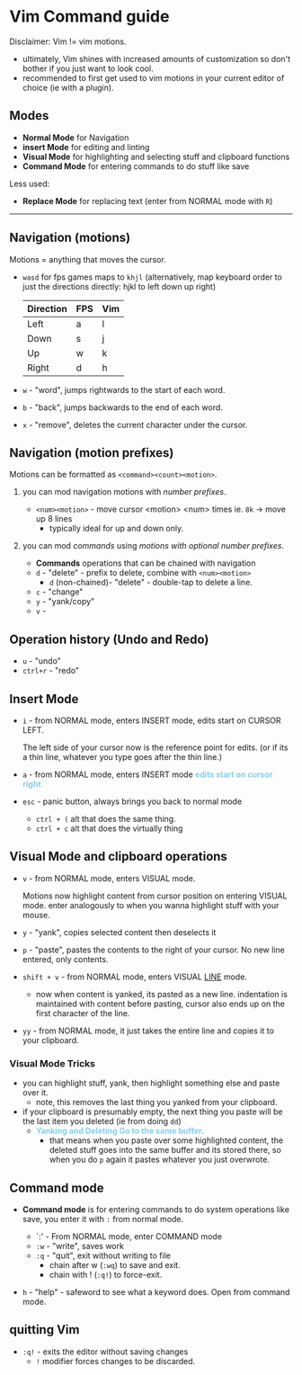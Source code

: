 # Vim Command guide

Disclaimer: Vim !=  vim motions.

- ultimately, Vim shines with increased amounts of customization so don't bother if you just want to look cool.
- recommended to first get used to vim motions in your current editor of choice (ie with a plugin).

## Modes

- **Normal Mode** for Navigation
- **insert Mode** for editing and linting
- **Visual Mode** for highlighting and selecting stuff and clipboard functions
- **Command Mode** for entering commands to do stuff like save

Less used:

- **Replace Mode** for replacing text (enter from NORMAL mode with `R`)

----

## Navigation (motions)

Motions = anything that moves the cursor.

- `wasd` for fps games maps to `khjl` (alternatively, map keyboard order to just the directions directly: hjkl to left down up right)

    | Direction| FPS | Vim |
    |---|---|---|
    | Left | a | l |
    | Down | s | j |
    | Up | w | k |
    | Right | d | h |

- `w` - "word",  jumps rightwards to the start of each word.
- `b` - "back",  jumps backwards to the end of each word.
- `x` - "remove", deletes the current character under the cursor.

## Navigation (motion prefixes)

Motions can be formatted as `<command><count><motion>`.

1. you can mod navigation motions with *number prefixes*.
    - `<num><motion>` - move cursor \<motion\> \<num\> times ie. `8k` &#8594; move up 8 lines
        - typically ideal for up and down only.

2. you can mod *commands* using *motions with optional number prefixes*.
    - **Commands** operations that can be chained with navigation
    - `d` - "delete" - prefix to delete, combine with `<num><motion>`
        - `d` (non-chained)- "delete" - double-tap to delete a line.
    - `c` - "change"
    - `y` - "yank/copy"
    - `v` -

## Operation history (Undo and Redo)

- `u` - "undo"
- `ctrl+r` - "redo"

## Insert Mode

- `i` - from NORMAL mode, enters INSERT mode, edits start on CURSOR LEFT.

    The left side of your cursor now is the reference point for edits. (or if its a thin line, whatever you type goes after the thin line.)
- `a` - from NORMAL mode, enters INSERT mode <span style="color:skyblue"> **edits start on cursor right**.</span>

- `esc` - panic button, always brings you back to normal mode
    - `ctrl + (` alt that does the same thing.
    - `ctrl + c` alt that does the virtually thing <!--- TODO: figure out the difference between ctrl + c or ( and esc -->

## Visual Mode and clipboard operations

- `v` - from NORMAL mode, enters VISUAL mode.  

    Motions now highlight content from cursor position on entering VISUAL mode. enter analogously to when you wanna highlight stuff with your mouse.

- `y` - "yank", copies selected content then deselects it
- `p` - "paste", pastes the contents to the right of your cursor. No new line entered, only contents.

- `shift + v` - from NORMAL mode, enters VISUAL <u>LINE</u> mode.  
    - now when content is yanked, its pasted as a new line. indentation is maintained with content before pasting, cursor also ends up on the first character of the line.
- `yy` - from NORMAL mode, it just takes the entire line and copies it to your clipboard.

### Visual Mode Tricks

- you can highlight stuff, yank, then highlight something else and paste over it.
    - note, this removes the last thing you yanked from your clipboard.
- if your clipboard is presumably empty, the next thing you paste will be the last item you deleted (ie from doing `dd`)
    - <span style="color:skyblue"> **Yanking and Deleting Go to the same buffer.**</span>
        - that means when you paste over some highlighted content, the deleted stuff goes into the same buffer and its stored there, so when you do `p` again it pastes whatever you just overwrote.

## Command mode

- **Command mode** is for entering commands to do system operations like save, you enter it with `:` from normal mode.
    - `:' - From NORMAL mode, enter COMMAND mode
    - `:w` - "write", saves work
    - `:q` - "quit", exit  without writing to file
        - chain after w (`:wq`) to save and exit.
        - chain with ! (`:q!`) to force-exit.

- `h` - "help" - safeword to see what a keyword does. Open from command mode.

## quitting Vim

- `:q!` - exits the editor without saving changes
    - `!` modifier forces changes to be discarded.
